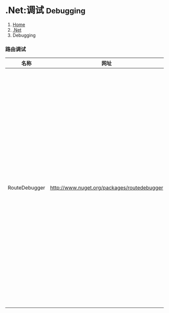 # <span class="fa fa-windows" aria-hidden="true"></span> .Net:调试 <small>Debugging</small>

<ol class="breadcrumb"><li><a href="/">Home</a></li><li><a href="/server/dotnet/overview.md">.Net</a></li><li class="active">Debugging</li></ol>

### 路由调试
|名称|网址|说明|
|------|------|------|
|RouteDebugger|http://www.nuget.org/packages/routedebugger|在Asp.Net MVC程序中，路由(Route)是一个非常核心的概念，可以说是MVC程序的入口，因为每一个Http请求都要经过路由计算，然后匹配到相应的Controller和Action。通常我们的路由都会注册在Global.asax.cs文件中的RegisterRoutes方法中，路由会从上往下依次匹配，因此自定义的（优先级高）的路由需要放在默认（通用）路由的前面。但是，如何确保所有的路由都是正确的，或者是没有重复的呢？RouteDebug 与 RouteDebugger就是这样一个分析工具|

